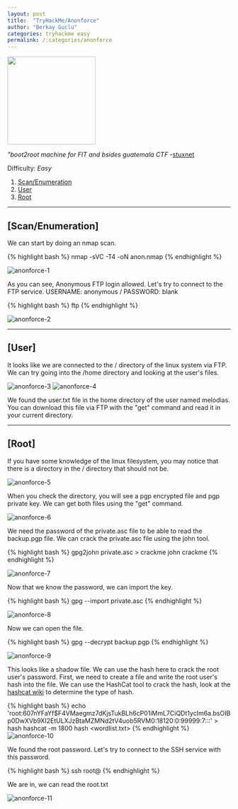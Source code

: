 ```yaml
---
layout: post
title:  "TryHackMe/Anonforce"
author: "Berkay Guclu"
categories: tryhackme easy
permalink: /:categories/anonforce
---
```

[<img src="/assets/images/tryhackme/anonforce.jpeg" height="199">](https://tryhackme.com/room/bsidesgtanonforce)

*"boot2root machine for FIT and bsides guatemala CTF* -[stuxnet](https://tryhackme.com/p/stuxnet)

Difficulty: *Easy*

1. [Scan/Enumeration](#scan/enumeration)
2. [User](#user)
3. [Root](#root)

******

## [Scan/Enumeration]
We can start by doing an nmap scan.

{% highlight bash %}
nmap -sVC -T4 -oN anon.nmap <IP>
{% endhighlight %}

![anonforce-1](/assets/images/tryhackme/anonforce-1.png)

As you can see, Anonymous FTP login allowed. Let's try to connect to the FTP service. USERNAME: anonymous / PASSWORD: blank

{% highlight bash %}
ftp <IP>
{% endhighlight %}

![anonforce-2](/assets/images/tryhackme/anonforce-2.png)

******

## [User]
It looks like we are connected to the / directory of the linux system via FTP. We can try going into the /home directory and looking at the user's files.

![anonforce-3](/assets/images/tryhackme/anonforce-3.png)
![anonforce-4](/assets/images/tryhackme/anonforce-4.png)

We found the user.txt file in the home directory of the user named melodias. You can download this file via FTP with the "get" command and read it in your current directory.

******

## [Root]
If you have some knowledge of the linux filesystem, you may notice that there is a directory in the / directory that should not be.

![anonforce-5](/assets/images/tryhackme/anonforce-5.png)

When you check the directory, you will see a pgp encrypted file and pgp private key. We can get both files using the "get" command.

![anonforce-6](/assets/images/tryhackme/anonforce-6.png)

We need the password of the private.asc file to be able to read the backup.pgp file. We can crack the private.asc file using the john tool.

{% highlight bash %}
gpg2john private.asc > crackme
john crackme
{% endhighlight %}

![anonforce-7](/assets/images/tryhackme/anonforce-7.png)

Now that we know the password, we can import the key.

{% highlight bash %}
gpg --import private.asc
{% endhighlight %}

![anonforce-8](/assets/images/tryhackme/anonforce-8.png)

Now we can open the file.

{% highlight bash %}
gpg --decrypt backup.pgp
{% endhighlight %}

![anonforce-9](/assets/images/tryhackme/anonforce-9.png)

This looks like a shadow file. We can use the hash here to crack the root user's password. First, we need to create a file and write the root user's hash into the file. We can use the HashCat tool to crack the hash, look at the [hashcat wiki](https://hashcat.net/wiki/doku.php?id=example_hashes) to determine the type of hash.

{% highlight bash %}
echo 'root:$6$07nYFaYf$F4VMaegmz7dKjsTukBLh6cP01iMmL7CiQDt1ycIm6a.bsOIBp0DwXVb9XI2EtULXJzBtaMZMNd2tV4uob5RVM0:18120:0:99999:7:::' > hash
hashcat -m 1800 hash <wordlist.txt>
{% endhighlight %}
![anonforce-10](/assets/images/tryhackme/anonforce-10.png)

We found the root password. Let's try to connect to the SSH service with this password.

{% highlight bash %}
ssh root@<IP>
{% endhighlight %}

We are in, we can read the root.txt

![anonforce-11](/assets/images/tryhackme/anonforce-11.png)
